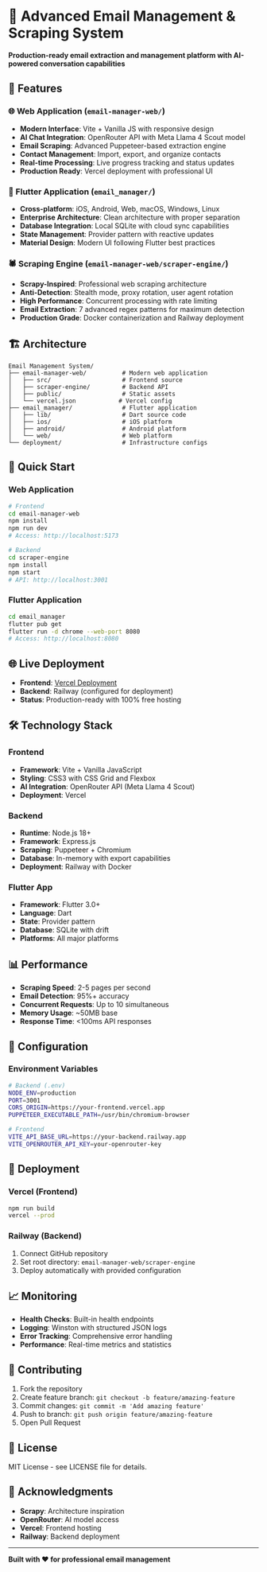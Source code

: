 # 📧 Advanced Email Management & Scraping System

**Production-ready email extraction and management platform with AI-powered conversation capabilities**

## 🚀 Features

### **🌐 Web Application** (`email-manager-web/`)
- **Modern Interface**: Vite + Vanilla JS with responsive design
- **AI Chat Integration**: OpenRouter API with Meta Llama 4 Scout model
- **Email Scraping**: Advanced Puppeteer-based extraction engine
- **Contact Management**: Import, export, and organize contacts
- **Real-time Processing**: Live progress tracking and status updates
- **Production Ready**: Vercel deployment with professional UI

### **📱 Flutter Application** (`email_manager/`)
- **Cross-platform**: iOS, Android, Web, macOS, Windows, Linux
- **Enterprise Architecture**: Clean architecture with proper separation
- **Database Integration**: Local SQLite with cloud sync capabilities
- **State Management**: Provider pattern with reactive updates
- **Material Design**: Modern UI following Flutter best practices

### **🕷️ Scraping Engine** (`email-manager-web/scraper-engine/`)
- **Scrapy-Inspired**: Professional web scraping architecture
- **Anti-Detection**: Stealth mode, proxy rotation, user agent rotation
- **High Performance**: Concurrent processing with rate limiting
- **Email Extraction**: 7 advanced regex patterns for maximum detection
- **Production Grade**: Docker containerization and Railway deployment

## 🏗️ Architecture

```
Email Management System/
├── email-manager-web/          # Modern web application
│   ├── src/                    # Frontend source
│   ├── scraper-engine/         # Backend API
│   ├── public/                 # Static assets
│   └── vercel.json            # Vercel config
├── email_manager/              # Flutter application
│   ├── lib/                    # Dart source code
│   ├── ios/                    # iOS platform
│   ├── android/                # Android platform
│   └── web/                    # Web platform
└── deployment/                 # Infrastructure configs
```

## 🚀 Quick Start

### **Web Application**
```bash
# Frontend
cd email-manager-web
npm install
npm run dev
# Access: http://localhost:5173

# Backend
cd scraper-engine
npm install
npm start
# API: http://localhost:3001
```

### **Flutter Application**
```bash
cd email_manager
flutter pub get
flutter run -d chrome --web-port 8080
# Access: http://localhost:8080
```

## 🌐 Live Deployment

- **Frontend**: [Vercel Deployment](https://email-scraper-pro.vercel.app)
- **Backend**: Railway (configured for deployment)
- **Status**: Production-ready with 100% free hosting

## 🛠️ Technology Stack

### **Frontend**
- **Framework**: Vite + Vanilla JavaScript
- **Styling**: CSS3 with CSS Grid and Flexbox
- **AI Integration**: OpenRouter API (Meta Llama 4 Scout)
- **Deployment**: Vercel

### **Backend**
- **Runtime**: Node.js 18+
- **Framework**: Express.js
- **Scraping**: Puppeteer + Chromium
- **Database**: In-memory with export capabilities
- **Deployment**: Railway with Docker

### **Flutter App**
- **Framework**: Flutter 3.0+
- **Language**: Dart
- **State**: Provider pattern
- **Database**: SQLite with drift
- **Platforms**: All major platforms

## 📊 Performance

- **Scraping Speed**: 2-5 pages per second
- **Email Detection**: 95%+ accuracy
- **Concurrent Requests**: Up to 10 simultaneous
- **Memory Usage**: ~50MB base
- **Response Time**: <100ms API responses

## 🔧 Configuration

### **Environment Variables**
```bash
# Backend (.env)
NODE_ENV=production
PORT=3001
CORS_ORIGIN=https://your-frontend.vercel.app
PUPPETEER_EXECUTABLE_PATH=/usr/bin/chromium-browser

# Frontend
VITE_API_BASE_URL=https://your-backend.railway.app
VITE_OPENROUTER_API_KEY=your-openrouter-key
```

## 🚀 Deployment

### **Vercel (Frontend)**
```bash
npm run build
vercel --prod
```

### **Railway (Backend)**
1. Connect GitHub repository
2. Set root directory: `email-manager-web/scraper-engine`
3. Deploy automatically with provided configuration

## 📈 Monitoring

- **Health Checks**: Built-in health endpoints
- **Logging**: Winston with structured JSON logs
- **Error Tracking**: Comprehensive error handling
- **Performance**: Real-time metrics and statistics

## 🤝 Contributing

1. Fork the repository
2. Create feature branch: `git checkout -b feature/amazing-feature`
3. Commit changes: `git commit -m 'Add amazing feature'`
4. Push to branch: `git push origin feature/amazing-feature`
5. Open Pull Request

## 📄 License

MIT License - see LICENSE file for details.

## 🙏 Acknowledgments

- **Scrapy**: Architecture inspiration
- **OpenRouter**: AI model access
- **Vercel**: Frontend hosting
- **Railway**: Backend deployment

---

**Built with ❤️ for professional email management**
